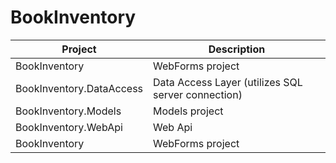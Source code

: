 # BookInventory

| Project | Description |
| --- | --- |
| BookInventory | WebForms project | .NET Framework 4.8 |
| BookInventory.DataAccess | Data Access Layer (utilizes SQL server connection) | .NET Standard 2.0 |
| BookInventory.Models | Models project | .NET Standard 2.0 |
| BookInventory.WebApi | Web Api | .NET Framework 4.8 |
| BookInventory | WebForms project |
